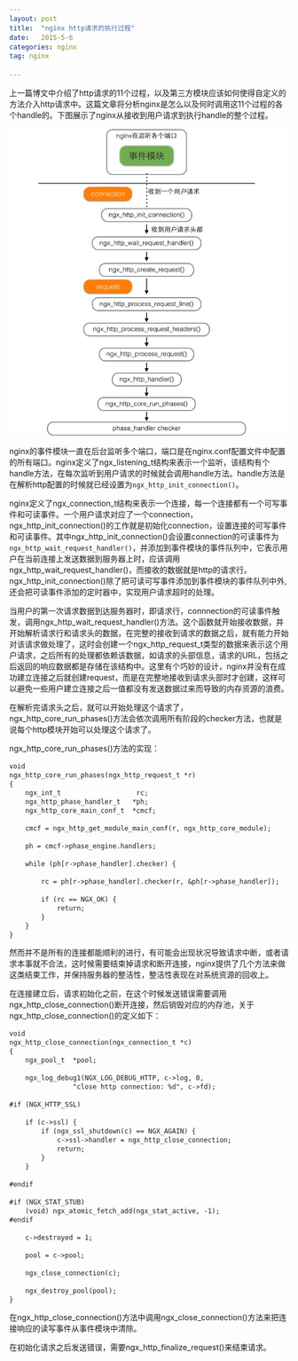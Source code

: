 ```yaml
---
layout: post
title:  "nginx http请求的执行过程"
date:   2015-5-6
categories: nginx
tag: nginx

---
```



上一篇博文中介绍了http请求的11个过程，以及第三方模块应该如何使得自定义的方法介入http请求中。这篇文章将分析nginx是怎么以及何时调用这11个过程的各个handle的。下图展示了nginx从接收到用户请求到执行handle的整个过程。

![](/assets/image/ngx_http_request.png)

nginx的事件模块一直在后台监听多个端口，端口是在nginx.conf配置文件中配置的所有端口。nginx定义了ngx_listening_t结构来表示一个监听，该结构有个handle方法，在每次监听到用户请求的时候就会调用handle方法。handle方法是在解析http配置的时候就已经设置为`ngx_http_init_connection()`。

nginx定义了ngx_connection_t结构来表示一个连接，每一个连接都有一个可写事件和可读事件。一个用户请求对应了一个connection，ngx_http_init_connection()的工作就是初始化connection，设置连接的可写事件和可读事件。其中ngx_http_init_connection()会设置connection的可读事件为`ngx_http_wait_request_handler()`，并添加到事件模块的事件队列中，它表示用户在当前连接上发送数据到服务器上时，应该调用ngx_http_wait_request_handler()，而接收的数据就是http的请求行。ngx_http_init_connection()除了把可读可写事件添加到事件模块的事件队列中外,还会把可读事件添加的定时器中，实现用户请求超时的处理。

当用户的第一次请求数据到达服务器时，即请求行，connnection的可读事件触发，调用ngx_http_wait_request_handler()方法。这个函数就开始接收数据，并开始解析请求行和请求头的数据，在完整的接收到请求的数据之后，就有能力开始对该请求做处理了，这时会创建一个ngx_http_request_t类型的数据来表示这个用户请求，之后所有的处理都依赖该数据，如请求的头部信息，请求的URL，包括之后返回的响应数据都是存储在该结构中。这里有个巧妙的设计，nginx并没有在成功建立连接之后就创建request，而是在完整地接收到请求头部时才创建，这样可以避免一些用户建立连接之后一值都没有发送数据过来而导致的内存资源的浪费。

在解析完请求头之后，就可以开始处理这个请求了，ngx_http_core_run_phases()方法会依次调用所有阶段的checker方法，也就是说每个http模块开始可以处理这个请求了。

ngx_http_core_run_phases()方法的实现：

	void
	ngx_http_core_run_phases(ngx_http_request_t *r)
	{
    	ngx_int_t                   rc;
    	ngx_http_phase_handler_t   *ph;
    	ngx_http_core_main_conf_t  *cmcf;

    	cmcf = ngx_http_get_module_main_conf(r, ngx_http_core_module);

    	ph = cmcf->phase_engine.handlers;

    	while (ph[r->phase_handler].checker) {

        	rc = ph[r->phase_handler].checker(r, &ph[r->phase_handler]);

        	if (rc == NGX_OK) {
            	return;
        	}
    	}
	}
	
	
然而并不是所有的连接都能顺利的进行，有可能会出现状况导致请求中断，或者请求本事就不合法，这时候需要结束掉请求和断开连接，nginx提供了几个方法来做这类结束工作，并保持服务器的整洁性，整洁性表现在对系统资源的回收上。

在连接建立后，请求初始化之前，在这个时候发送错误需要调用ngx_http_close_connection()断开连接，然后销毁对应的内存池，关于ngx_http_close_connection()的定义如下：

	void
	ngx_http_close_connection(ngx_connection_t *c)
	{
    	ngx_pool_t  *pool;

    	ngx_log_debug1(NGX_LOG_DEBUG_HTTP, c->log, 0,
                   	"close http connection: %d", c->fd);

	#if (NGX_HTTP_SSL)

    	if (c->ssl) {
        	if (ngx_ssl_shutdown(c) == NGX_AGAIN) {
            	c->ssl->handler = ngx_http_close_connection;
            	return;
        	}
    	}

	#endif

	#if (NGX_STAT_STUB)
    	(void) ngx_atomic_fetch_add(ngx_stat_active, -1);
	#endif

    	c->destroyed = 1;

    	pool = c->pool;

    	ngx_close_connection(c);

    	ngx_destroy_pool(pool);
	}
	
在ngx_http_close_connection()方法中调用ngx_close_connection()方法来把连接响应的读写事件从事件模块中清除。

在初始化请求之后发送错误，需要ngx_http_finalize_request()来结束请求。
	